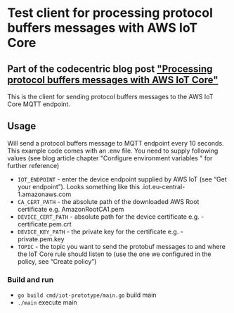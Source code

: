 # Test client for processing protocol buffers messages with AWS IoT Core

## Part of the codecentric blog post ["Processing protocol buffers messages with AWS IoT Core"](https://blog.codecentric.de/en/2020/06/processing-protobufs-with-iot-core) 

This is the client for sending protocol buffers messages to the AWS IoT Core MQTT endpoint.

## Usage
Will send a protocol buffers message to MQTT endpoint every 10 seconds.
This example code comes with an .env file. You need to supply following values (see blog article chapter "Configure environment variables
" for further reference)
* `IOT_ENDPOINT` - enter the device endpoint supplied by AWS IoT (see “Get your endpoint”). Looks something like this <value>.iot.eu-central-1.amazonaws.com
* `CA_CERT_PATH` - the absolute path of the downloaded AWS Root certificate e.g. AmazonRootCA1.pem
* `DEVICE_CERT_PATH` - absolute path for the device certificate e.g. <value>-certificate.pem.crt
* `DEVICE_KEY_PATH` - the private key for the certificate e.g. <value>-private.pem.key
* `TOPIC` - the topic you want to send the protobuf messages to and where the IoT Core rule should listen to (use the one we configured in the policy, see “Create policy”)

### Build and run
* `go build cmd/iot-prototype/main.go` build main
* `./main` execute main 

